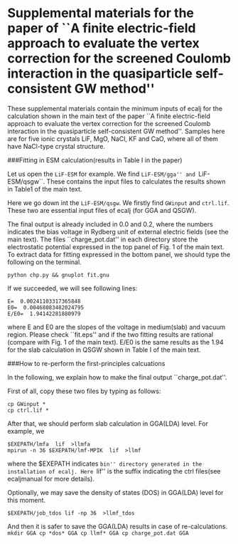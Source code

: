 # Supplemental materials for the paper of ``A finite electric-field approach to evaluate the vertex correction for the screened Coulomb interaction in the quasiparticle self-consistent GW method''

These supplemental materials contain the minimum inputs of ecalj for the calculation
shown in the main text of the paper ``A finite electric-field approach to evaluate the vertex correction for the screened Coulomb interaction in the quasiparticle self-consistent GW method''.
Samples here are for five ionic crystals LiF, MgO, NaCl, KF and CaO, where
all of them have NaCl-type crystal structure.


###Fitting in ESM calculation(results in Table I in the paper)

Let us open the ``LiF-ESM`` for example.
We find ``LiF-ESM/gga'' and ``LiF-ESM/qsgw``.
These contains the input files 
to calculates the results shown in Table1 of the main text.

Here we go down int the ``LiF-ESM/qsgw``.
We firstly find ``GWinput`` and ``ctrl.lif``.
These two are essential input files of ecalj (for GGA and QSGW).

The final output is already included in 0.0 and 0.2, 
where the numbers indicates the bias voltage in Rydberg unit of
external electric fields (see the main text).
The files ``charge_pot.dat'' in each directory store
the electrostatic potential expressed in the top panel of Fig. 1 of the main text.
To extract data for fitting expressed in the bottom panel, 
we should type the following on the terminal.
````
python chp.py && gnuplot fit.gnu
````
If we succeeded, we will see following lines:

````
E=  0.00241103317365848
E0=  0.00468083482024795
E/E0=  1.94142281880979
````
where E and E0 are the slopes of the voltage in medium(slab) and vacuum region.
Please check ``fit.eps'' and if the two fitting results are rational (compare with Fig. 1 of the main text).
E/E0 is the same results as the 1.94 for the slab calculation in QSGW shown in Table I of the main text.

###How to re-perform the first-principles calcuations

In the following, we explain how to make the final output ``charge_pot.dat''.

First of all, copy these two files by typing as follows:
````
cp GWinput *
cp ctrl.lif *
````

After that, we should perform slab calculation in GGA(LDA) level.
For example, we 
````
$EXEPATH/lmfa  lif  >llmfa
mpirun -n 36 $EXEPATH/lmf-MPIK  lif  >llmf
````
where the $EXEPATH indicates ``bin'' directory generated in the installation of ecalj.
Here ``lif'' is the suffix indicating the ctrl files(see ecaljmanual for more details).


Optionally, we may save the density of states (DOS) in GGA(LDA) level for this moment.
````
$EXEPATH/job_tdos lif -np 36  >llmf_tdos
````
And then it is safer to save the GGA(LDA) results in case of re-calculations.
``
mkdir GGA
cp *dos* GGA
cp llmf* GGA
cp charge_pot.dat GGA
``




